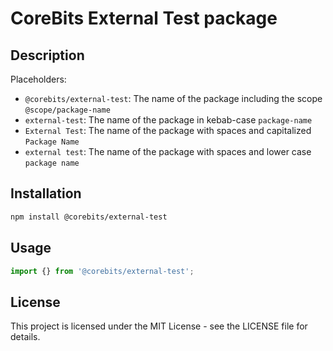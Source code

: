 # CoreBits External Test package

## Description

Placeholders:

- `@corebits/external-test`: The name of the package including the scope `@scope/package-name`
- `external-test`: The name of the package in kebab-case `package-name`
- `External Test`: The name of the package with spaces and capitalized `Package Name`
- `external test`: The name of the package with spaces and lower case `package name`

## Installation

```bash
npm install @corebits/external-test
```

## Usage

```typescript
import {} from '@corebits/external-test';


```

## License

This project is licensed under the MIT License - see the LICENSE file for details.
